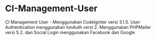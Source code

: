 # CI-Management-User
CI Management User - Menggunakan CodeIgniter versi 3.1.5. User Authentication menggunakan IonAuth versi 2. Menggunakan PHPMailer versi 5.2. dan Social Login menggunakan Facebook dan Google
